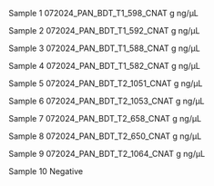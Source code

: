 Sample 1 
072024_PAN_BDT_T1_598_CNAT
g
ng/μL

Sample 2
072024_PAN_BDT_T1_592_CNAT
g
ng/μL

Sample 3
072024_PAN_BDT_T1_588_CNAT
g
ng/μL

Sample 4
072024_PAN_BDT_T1_582_CNAT
g
ng/μL

Sample 5 
072024_PAN_BDT_T2_1051_CNAT
g
ng/μL

Sample 6
072024_PAN_BDT_T2_1053_CNAT
g
ng/μL

Sample 7 
072024_PAN_BDT_T2_658_CNAT
g
ng/μL

Sample 8 
072024_PAN_BDT_T2_650_CNAT
g
ng/μL

Sample 9 
072024_PAN_BDT_T2_1064_CNAT
g
ng/μL

Sample 10
Negative 
